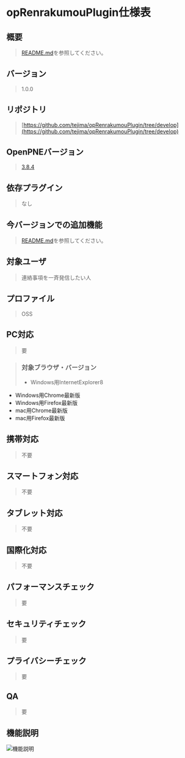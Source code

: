 # opRenrakumouPlugin仕様表

## 概要
>[README.md](https://github.com/tejima/opRenrakumouPlugin/blob/develop/README.md)を参照してください。

## バージョン
>1.0.0

## リポジトリ
>[https://github.com/tejima/opRenrakumouPlugin/tree/develop](https://github.com/tejima/opRenrakumouPlugin/tree/develop)

## OpenPNEバージョン
>[3.8.4](https://github.com/openpne/OpenPNE3/tree/OpenPNE-3.8.4)

## 依存プラグイン
>なし

## 今バージョンでの追加機能
>[README.md](https://github.com/tejima/opRenrakumouPlugin/blob/develop/README.md)を参照してください。

## 対象ユーザ
>連絡事項を一斉発信したい人

## プロファイル
>OSS

## PC対応
>要

>### 対象ブラウザ・バージョン
>* Windows用InternetExplorer8
* Windows用Chrome最新版
* Windows用Firefox最新版
* mac用Chrome最新版
* mac用Firefox最新版

## 携帯対応
>不要

## スマートフォン対応
>不要

## タブレット対応
>不要

## 国際化対応
>不要

## パフォーマンスチェック
>要

## セキュリティチェック
>要

## プライバシーチェック
>要

## QA
>要

## 機能説明
![機能説明](http://i1.minus.com/ixdtaJpFaEDO6.png)